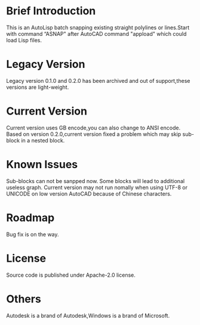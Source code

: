 # Brief Introduction
This is an AutoLisp batch snapping existing straight polylines or lines.Start with command “ASNAP" after AutoCAD command "appload" which could load Lisp files.
# Legacy Version
Legacy version 0.1.0 and 0.2.0 has been archived and out of support,these versions are light-weight.
# Current Version
Current version uses GB encode,you can also change to ANSI encode.
Based on version 0.2.0,current version fixed a problem which may skip sub-block in a nested block.
# Known Issues
Sub-blocks can not be sanpped now.
Some blocks will lead to additional useless graph. 
Current version may not run nomally when using UTF-8 or UNICODE on low version AutoCAD because of Chinese characters.
# Roadmap
Bug fix is on the way.
# License
Source code is published under Apache-2.0 license.
# Others
Autodesk is a brand of Autodesk,Windows is a brand of Microsoft.

